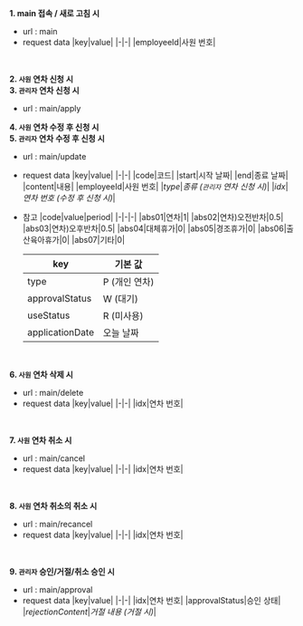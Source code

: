 <b>1. main 접속 / 새로 고침 시</b>
- url : main
- request data
    |key|value|
    |-|-|
    |employeeId|사원 번호|

<br>

<b>2. `사원` 연차 신청 시</b><br>
<b>3. `관리자` 연차 신청 시</b><br>
- url : main/apply

<b>4. `사원` 연차 수정 후 신청 시</b><br>
<b>5. `관리자` 연차 수정 후 신청 시</b><br>
- url : main/update
- request data
    |key|value|
    |-|-|
    |code|코드|
    |start|시작 날짜|
    |end|종료 날짜|
    |content|내용|
    |employeeId|사원 번호|
    |<i>type</i>|<i>종류 (`관리자` 연차 신청 시)</i>|
    |<i>idx</i>|<i>연차 번호 (수정 후 신청 시)</i>|
- 참고
    |code|value|period|
    |-|-|-|
    |abs01|연차|1|
    |abs02|연차)오전반차|0.5|
    |abs03|연차)오후반차|0.5|
    |abs04|대체휴가|0|
    |abs05|경조휴가|0|
    |abs06|출산육아휴가|0|
    |abs07|기타|0|

    |key|기본 값|
    |-|-|
    |type|P (개인 연차)|
    |approvalStatus|W (대기)|
    |useStatus|R (미사용)|
    |applicationDate|오늘 날짜|

<br>

<b>6. `사원` 연차 삭제 시</b>
- url : main/delete
- request data
    |key|value|
    |-|-|
    |idx|연차 번호|

<br>

<b>7. `사원` 연차 취소 시</b>
- url : main/cancel
- request data
    |key|value|
    |-|-|
    |idx|연차 번호|

<br>

<b>8. `사원` 연차 취소의 취소 시</b>
- url : main/recancel
- request data
    |key|value|
    |-|-|
    |idx|연차 번호|

<br>

<b>9. `관리자` 승인/거절/취소 승인 시</b>
- url : main/approval
- request data
    |key|value|
    |-|-|
    |idx|연차 번호|
    |approvalStatus|승인 상태|
    |<i>rejectionContent</i>|<i>거절 내용 (거절 시)</i>|
